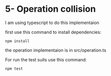 # 5- Operation collision

I am using typescript  to do this implementaion


first use this command to install dependencies:

	npm install

the operation implementaion is in src/operation.ts


 For run the  test suits use this command: 

	npm test 
